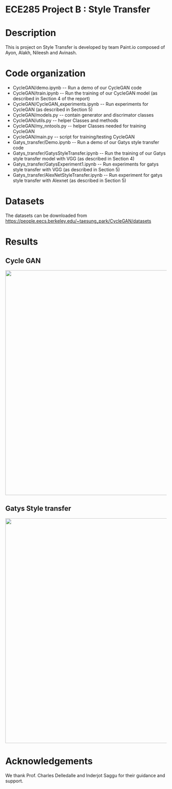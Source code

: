 # ECE285 Project B : Style Transfer
Description
===========
This is project on Style Transfer is developed by team Paint.io composed of Ayon, Alakh, Nileesh and Avinash.

Code organization
=================
* CycleGAN/demo.ipynb -- Run a demo of our CycleGAN code  
* CycleGAN/train.ipynb --  Run the training of our CycleGAN model (as described in Section 4 of the report)  
* CycleGAN/CycleGAN_experiments.ipynb -- Run experiments for CycleGAN (as described in Section 5)
* CycleGAN/models.py -- contain generator and discrimator classes
* CycleGAN/utils.py -- helper Classes and methods 
* CycleGAN/my_nntools.py -- helper Classes needed for training CycleGAN
* CycleGAN/main.py -- script for training/testing CycleGAN
* Gatys_transfer/Demo.ipynb -- Run a demo of our Gatys style transfer code  
* Gatys_transfer/GatysStyleTransfer.ipynb --  Run the training of our Gatys style transfer model with VGG (as described in Section 4)  
* Gatys_transfer/GatysExperiment1.ipynb -- Run experiments for gatys style transfer with VGG (as described in Section 5)
* Gatys_transfer/AlexNetStyleTransfer.ipynb -- Run experiment for gatys style transfer with Alexnet (as described in Section 5)

Datasets
========
The datasets can be downloaded from https://people.eecs.berkeley.edu/~taesung_park/CycleGAN/datasets

Results
========

## Cycle GAN

<img src="https://user-images.githubusercontent.com/28579156/70397521-c60abc00-19c7-11ea-9577-830353f390cb.png" width="700">

## Gatys Style transfer


<img src="https://user-images.githubusercontent.com/28579156/70397524-d02cba80-19c7-11ea-8c6d-698556e8e84c.png" width="700">

Acknowledgements
================
We thank Prof. Charles Delledalle and Inderjot Saggu for their guidance and support.

